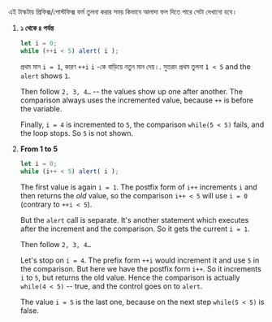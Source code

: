 এই টাস্কটায় প্রিফিক্স/পোস্টফিক্স ফর্ম তুলনা করার সময় কিভাবে আলাদা ফল দিতে পারে সেটা দেখানো হবে।

1. **১ থেকে ৪ পর্যন্ত**

    ```js run
    let i = 0;
    while (++i < 5) alert( i );
    ```

    প্রথম মান `i = 1`, কারণ `++i`  `i` -কে বাড়িয়ে নতুন মান দেয়।. সুতরাং প্রথম তুলনা `1 < 5` and the `alert` shows `1`.

    Then follow `2, 3, 4…` -- the values show up one after another. The comparison always uses the incremented value, because `++` is before the variable.

    Finally, `i = 4` is incremented to `5`, the comparison `while(5 < 5)` fails, and the loop stops. So `5` is not shown.
2. **From 1 to 5**

    ```js run
    let i = 0;
    while (i++ < 5) alert( i );
    ```

    The first value is again `i = 1`. The postfix form of `i++` increments `i` and then returns the *old* value, so the comparison `i++ < 5` will use `i = 0` (contrary to `++i < 5`).

    But the `alert` call is separate. It's another statement which executes after the increment and the comparison. So it gets the current `i = 1`.

    Then follow `2, 3, 4…`

    Let's stop on `i = 4`. The prefix form `++i` would increment it and use `5` in the comparison. But here we have the postfix form `i++`. So it increments `i` to `5`, but returns the old value. Hence the comparison is actually `while(4 < 5)` -- true, and the control goes on to `alert`.

    The value `i = 5` is the last one, because on the next step `while(5 < 5)` is false.
